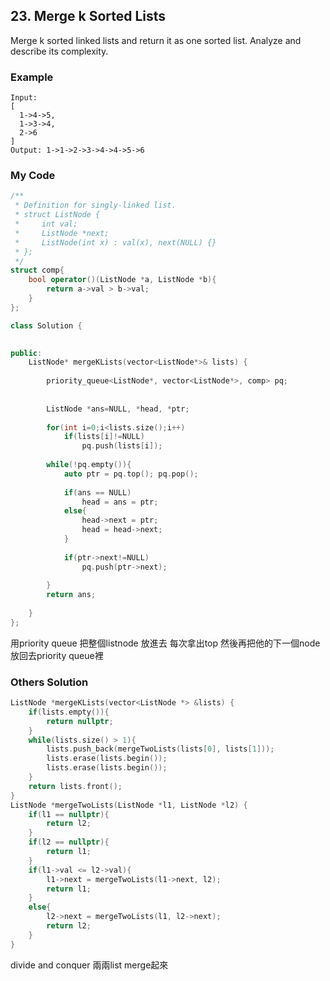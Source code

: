 ## 23. Merge k Sorted Lists

Merge k sorted linked lists and return it as one sorted list. Analyze and describe its complexity.

### Example
```
Input:
[
  1->4->5,
  1->3->4,
  2->6
]
Output: 1->1->2->3->4->4->5->6
```

### My Code
```c++
/**
 * Definition for singly-linked list.
 * struct ListNode {
 *     int val;
 *     ListNode *next;
 *     ListNode(int x) : val(x), next(NULL) {}
 * };
 */
struct comp{
    bool operator()(ListNode *a, ListNode *b){
        return a->val > b->val;
    }
};

class Solution {

    
public:
    ListNode* mergeKLists(vector<ListNode*>& lists) {
        
        priority_queue<ListNode*, vector<ListNode*>, comp> pq;
        
            
        ListNode *ans=NULL, *head, *ptr;
        
        for(int i=0;i<lists.size();i++)
            if(lists[i]!=NULL)
                pq.push(lists[i]);
        
        while(!pq.empty()){
            auto ptr = pq.top(); pq.pop();
            
            if(ans == NULL)
                head = ans = ptr;
            else{
                head->next = ptr;
                head = head->next;
            }
            
            if(ptr->next!=NULL)
                pq.push(ptr->next);
            
        }
        return ans;
        
    }
};
```
用priority queue 把整個listnode 放進去
每次拿出top 然後再把他的下一個node 放回去priority queue裡

### Others Solution
```c++
ListNode *mergeKLists(vector<ListNode *> &lists) {
    if(lists.empty()){
        return nullptr;
    }
    while(lists.size() > 1){
        lists.push_back(mergeTwoLists(lists[0], lists[1]));
        lists.erase(lists.begin());
        lists.erase(lists.begin());
    }
    return lists.front();
}
ListNode *mergeTwoLists(ListNode *l1, ListNode *l2) {
    if(l1 == nullptr){
        return l2;
    }
    if(l2 == nullptr){
        return l1;
    }
    if(l1->val <= l2->val){
        l1->next = mergeTwoLists(l1->next, l2);
        return l1;
    }
    else{
        l2->next = mergeTwoLists(l1, l2->next);
        return l2;
    }
}
```
divide and conquer
兩兩list merge起來

